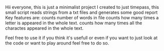 Hii everyone, this is just a minimalist project I created to just timepass, this small script reads strings from a txt files and generates some good report
Key features are:
  counts number of words in file
  counts how many times a letter is appeared in the whole text.
  counts how many times all the charactes appeared in the whole text.

Feel free to use it if you think it's usefull or even if you want to just look at the code or want to play around feel free to do so.
